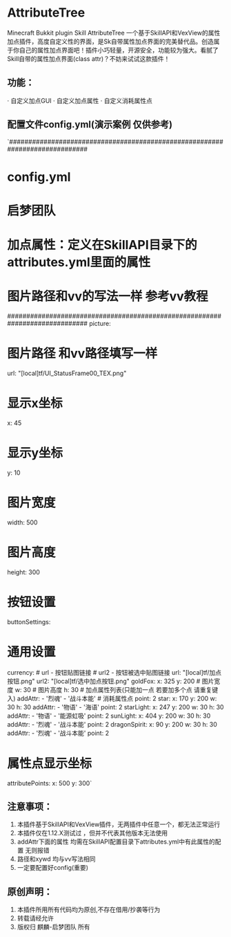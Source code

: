 # AttributeTree
Minecraft Bukkit plugin Skill AttributeTree
一个基于SkillAPI和VexView的属性加点插件，高度自定义性的界面，是Sk自带属性加点界面的完美替代品。创造属于你自己的属性加点界面吧！插件小巧轻量，开源安全，功能较为强大。看腻了Skill自带的属性加点界面(class attr)？不妨来试试这款插件！

## 功能：
· 自定义加点GUI
· 自定义加点属性
· 自定义消耗属性点

## 配置文件config.yml(演示案例 仅供参考)

`#############################################################################
#  config.yml
#  启梦团队
#
#
#
#
#
#  加点属性：定义在SkillAPI目录下的 attributes.yml里面的属性
#  图片路径和vv的写法一样 参考vv教程
#############################################################################
picture:
  # 图片路径 和vv路径填写一样
  url: "[local]tf/UI_StatusFrame00_TEX.png"
  # 显示x坐标
  x: 45
  # 显示y坐标
  y: 10
  # 图片宽度
  width: 500
  # 图片高度
  height: 300
# 按钮设置
buttonSettings:
  # 通用设置
  currency:
    # url - 按钮贴图链接
    # url2 - 按钮被选中贴图链接
    url: "[local]tf/加点按钮.png"
    url2: "[local]tf/选中加点按钮.png"
  goldFox:
    x: 325
    y: 200
    # 图片宽度
    w: 30
    # 图片高度
    h: 30
    # 加点属性列表(只能加一点 若要加多个点 请重复键入)
    addAttr:
      - '烈魂'
      - '战斗本能'
    # 消耗属性点
    point: 2
  star:
    x: 170
    y: 200
    w: 30
    h: 30
    addAttr:
      - '物语'
      - '海语'
    point: 2
  starLight:
    x: 247
    y: 200
    w: 30
    h: 30
    addAttr:
      - '物语'
      - '能源虹吸'
    point: 2
  sunLight:
    x: 404
    y: 200
    w: 30
    h: 30
    addAttr:
      - '烈魂'
      - '战斗本能'
    point: 2
  dragonSpirit:
    x: 90
    y: 200
    w: 30
    h: 30
    addAttr:
      - '烈魂'
      - '战斗本能'
    point: 2
# 属性点显示坐标
attributePoints:
  x: 500
  y: 300`

## 注意事项：
1. 本插件基于SkillAPI和VexView插件，无两插件中任意一个，都无法正常运行
2. 本插件仅在1.12.X测试过 ，但并不代表其他版本无法使用
3. addAttr下面的属性 均需在SkillAPI配置目录下attributes.yml中有此属性的配置 无则报错
4. 路径和xywd 均与vv写法相同
5. 一定要配置好config(重要)

## 原创声明：
1. 本插件所用所有代码均为原创,不存在借用/抄袭等行为
2. 转载请经允许
3. 版权归 麒麟-启梦团队 所有
